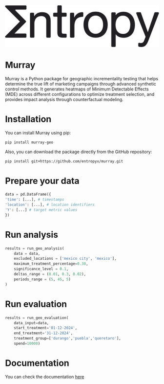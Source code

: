 



<p align="center">
  <img src="https://raw.githubusercontent.com/entropyx/murray/main/utils/Logo%20Entropy%20Dark%20Gray.png" width="550" height="auto">
</p>


# Murray

Murray is a Python package for geographic incrementality testing that helps determine the true lift of marketing campaigns through advanced synthetic control methods. It generates heatmaps of Minimum Detectable Effects (MDE) across different configurations to optimize treatment selection, and provides impact analysis through counterfactual modeling.

# Installation

You can install Murray using pip:

```bash
pip install murray-geo
```

Also, you can download the package directly from the GitHub repository:

```bash
pip install git+https://github.com/entropyx/murray.git
```


# Prepare your data
```python
data = pd.DataFrame({
'time': [...], # timestamps
'location': [...], # location identifiers
'Y': [...] # target metric values
})
```

# Run analysis
```python
results = run_geo_analysis(
    data = data,
    excluded_locations = ['mexico city', 'mexico'],
    maximum_treatment_percentage=0.30,
    significance_level = 0.1,
    deltas_range = (0.01, 0.3, 0.02),
    periods_range = (5, 45, 5)
)
```
# Run evaluation
```python
results = run_geo_evaluation(
    data_input=data,
    start_treatment='01-12-2024',
    end_treatment='31-12-2024',
    treatment_group=['durango','puebla','queretaro'], 
    spend=10000)
```


# Documentation
You can check the documentation [here](https://docs-murray.entropy.tech/)
